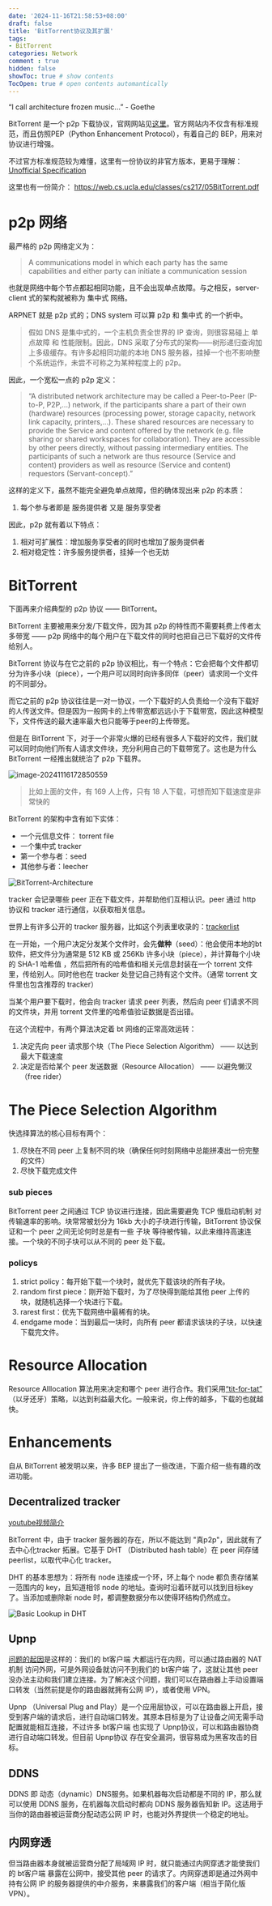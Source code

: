 ```yaml
---
date: '2024-11-16T21:58:53+08:00'
draft: false
title: 'BitTorrent协议及其扩展'
tags: 
- BitTorrent
categories: Network
comment : true
hidden: false
showToc: true # show contents
TocOpen: true # open contents automantically
---
```


“I call architecture frozen music...” - Goethe

<!--more-->

BitTorrent 是一个 p2p 下载协议，官网网站见[这里](http://bittorrent.org/)。官方网站内不仅含有标准规范，而且仿照PEP（Python Enhancement Protocol），有着自己的 BEP，用来对协议进行增强。

不过官方标准规范较为难懂，这里有一份协议的非官方版本，更易于理解： [Unofficial Specification](https://wiki.theory.org/BitTorrentSpecification)

这里也有一份简介： https://web.cs.ucla.edu/classes/cs217/05BitTorrent.pdf

# p2p 网络

最严格的 p2p 网络定义为：

> A communications model in which each party has the same capabilities and either party can initiate a communication session 

也就是网络中每个节点都起相同功能，且不会出现单点故障。与之相反，server-client  式的架构就被称为 集中式 网络。

ARPNET 就是 p2p 式的；DNS system 可以算 p2p 和 集中式 的一个折中。

> 假如 DNS 是集中式的，一个主机负责全世界的 IP 查询，则很容易碰上 单点故障 和 性能限制。因此，DNS 采取了分布式的架构——树形递归查询加上多级缓存。有许多起相同功能的本地 DNS 服务器，挂掉一个也不影响整个系统运作，未尝不可称之为某种程度上的 p2p。

因此，一个宽松一点的 p2p 定义：

> “A distributed network architecture may be called a Peer-to-Peer (P-to-P, P2P,...) network, if the participants share a part of their own (hardware) resources (processing power, storage capacity, network link capacity, printers,...). These shared resources are necessary to provide the Service and content offered by the network (e.g. file sharing or shared workspaces for collaboration). They are accessible by other peers directly, without passing intermediary entities. The participants of such a network are thus resource (Service and content) providers as well as resource (Service and content) requestors (Servant-concept).” 

这样的定义下，虽然不能完全避免单点故障，但的确体现出来 p2p 的本质：

1. 每个参与者即是 服务提供者 又是 服务享受者

因此，p2p 就有着以下特点：

1. 相对可扩展性：增加服务享受者的同时也增加了服务提供者
2. 相对稳定性：许多服务提供者，挂掉一个也无妨

# BitTorrent

下面再来介绍典型的 p2p 协议 —— BitTorrent。

BitTorrent 主要被用来分发/下载文件，因为其 p2p 的特性而不需要耗费上传者太多带宽 —— p2p 网络中的每个用户在下载文件的同时也把自己已下载好的文件传给别人。

BitTorrent 协议与在它之前的 p2p 协议相比，有一个特点：它会把每个文件都切分为许多小块（piece），一个用户可以同时向许多同伴（peer）请求同一个文件的不同部分。

而它之前的 p2p 协议往往是一对一协议，一个下载好的人负责给一个没有下载好的人传送文件。但是因为一般网卡的上传带宽都远远小于下载带宽，因此这种模型下，文件传送的最大速率最大也只能等于peer的上传带宽。

但是在 BitTorrent 下，对于一个非常火爆的已经有很多人下载好的文件，我们就可以同时向他们所有人请求文件块，充分利用自己的下载带宽了。这也是为什么 BitTorrent 一经推出就统治了 p2p 下载界。

![image-20241116172850559](./assets/image-20241116172850559.png)

> 比如上面的文件，有 169 人上传，只有 18 人下载，可想而知下载速度是非常快的

BitTorrent 的架构中含有如下实体：

+ 一个元信息文件： torrent file
+ 一个集中式 tracker
+ 第一个参与者：seed
+ 其他参与者：leecher

![BitTorrent-Architecture](./assets/BitTorrent-Architecture-1731757524496-3.png)

tracker 会记录哪些 peer 正在下载文件，并帮助他们互相认识。peer 通过 http 协议和 tracker 进行通信，以获取相关信息。

世界上有许多公开的 tracker 服务器，比如这个列表里收录的：[trackerlist](https://github.com/ngosang/trackerslist)

在一开始，一个用户决定分发某个文件时，会先**做种**（seed）：他会使用本地的bt软件，把文件分为通常是 512 KB 或 256Kb 许多小块（piece），并计算每个小块的 SHA-1 哈希值 ，然后把所有的哈希值和相关元信息封装在一个 torrent 文件里，传给别人。同时他也在 tracker 处登记自己持有这个文件。（通常 torrent 文件里也包含推荐的 tracker）

当某个用户要下载时，他会向 tracker 请求 peer 列表，然后向 peer 们请求不同的文件块，并用 torrent 文件里的哈希值验证数据是否出错。

在这个流程中，有两个算法决定着 bt 网络的正常高效运转：

1. 决定先向 peer 请求那个块（The Piece Selection Algorithm） —— 以达到最大下载速度
2. 决定是否给某个 peer 发送数据（Resource Allocation） —— 以避免懒汉（free rider）

# The Piece Selection Algorithm

快选择算法的核心目标有两个：

1. 尽快在不同 peer 上复制不同的块（确保任何时刻网络中总能拼凑出一份完整的文件）
2. 尽快下载完成文件

### sub pieces

BitTorrent peer 之间通过 TCP 协议进行连接，因此需要避免 TCP 慢启动机制 对传输速率的影响。块常常被划分为 16kb 大小的子块进行传输，BitTorrent 协议保证和一个 peer 之间无论何时总是有一些 子块 等待被传输，以此来维持高速连接。一个块的不同子块可以从不同的 peer 处下载。

### policys

1. strict policy：每开始下载一个块时，就优先下载该块的所有子块。
2. random first piece：刚开始下载时，为了尽快得到能给其他 peer 上传的块，就随机选择一个块进行下载。
3. rarest first：优先下载网络中最稀有的块。
4. endgame mode：当到最后一块时，向所有 peer 都请求该块的子块，以快速下载完文件。

# Resource Allocation

Resource Alllocation 算法用来决定和哪个 peer 进行合作。我们采用[“tit-for-tat”](https://www.wikiwand.com/en/articles/Tit_for_tat) （以牙还牙）策略，以达到利益最大化。一般来说，你上传的越多，下载的也就越快。

# Enhancements

自从 BitTorrent 被发明以来，许多 BEP 提出了一些改进，下面介绍一些有趣的改进功能。

## Decentralized tracker

[youtube视频简介](https://www.youtube.com/watch?v=1wTucsUm64s&ab_channel=Recessive)

BitTorrent 中，由于 tracker 服务器的存在，所以不能达到 "真p2p"，因此就有了 去中心化tracker 拓展。它基于 DHT （Distributed hash table）在 peer 间存储 peerlist，以取代中心化 tracker。

DHT 的基本思想为：将所有 node 连接成一个环，环上每个 node 都负责存储某一范围内的 key，且知道相邻 node 的地址。查询时沿着环就可以找到目标key了。当添加或删除新 node 时，都调整数据分布以使得环结构仍然成立。

![Basic Lookup in DHT](./assets/AtNFZ.png)

## Upnp

[问题的起因](https://www.downloadprivacy.com/how-to-torrent/port-forwarding)是这样的：我们的 bt客户端 大都运行在内网，可以通过路由器的 NAT机制 访问外网，可是外网设备就访问不到我们的 bt客户端 了，这就让其他 peer 没办法主动和我们建立连接。为了解决这个问题，我们可以在路由器上手动设置端口转发（当然前提是你的路由器就拥有公网 IP），或者使用 VPN。

Upnp （Universal Plug and Play）是一个应用层协议，可以在路由器上开启，接受到客户端的请求后，进行自动端口转发。其原本目标是为了让设备之间无需手动配置就能相互连接，不过许多 bt客户端 也实现了 Upnp协议，可以和路由器协商进行自动端口转发。但目前 Upnp协议 存在安全漏洞，很容易成为黑客攻击的目标。

## DDNS

DDNS 即 动态（dynamic）DNS服务。如果机器每次启动都是不同的 IP，那么就可以使用 DDNS 服务，在机器每次启动时都向 DDNS 服务器告知新 IP。这适用于当你的路由器被运营商分配动态公网 IP 时，也能对外界提供一个稳定的地址。

## 内网穿透

但当路由器本身就被运营商分配了局域网 IP 时，就只能通过内网穿透才能使我们的 bt客户端 暴露在公网中，接受其他 peer 的请求了。内网穿透即是通过外网中持有公网 IP 的服务器提供的中介服务，来暴露我们的客户端（相当于简化版 VPN）。
